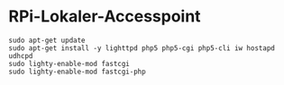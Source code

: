 # RPi-Lokaler-Accesspoint

```
sudo apt-get update
sudo apt-get install -y lighttpd php5 php5-cgi php5-cli iw hostapd udhcpd
sudo lighty-enable-mod fastcgi 
sudo lighty-enable-mod fastcgi-php
```
